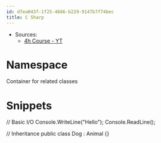```yaml
---
id: d7ea043f-1f25-4666-b229-9147b7f74bec
title: C Sharp
---
```


- Sources:
  - [4h Course - YT](https://www.youtube.com/watch?v=GhQdlIFylQ8)

# Namespace

Container for related classes

# Snippets

<div class="code">

// Basic I/O Console.WriteLine("Hello"); Console.ReadLine();

// Inheritance public class Dog : Animal {}

</div>
